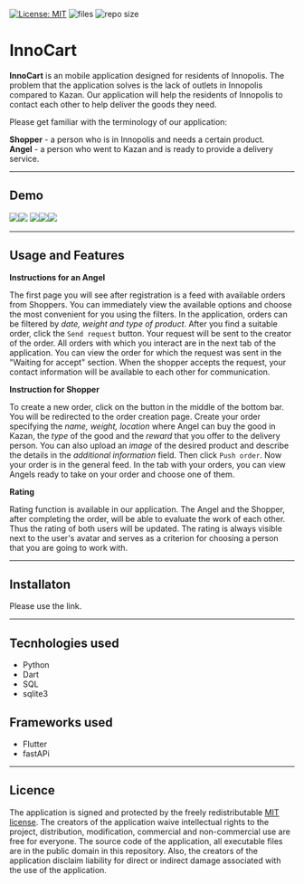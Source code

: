 [![License: MIT](https://img.shields.io/badge/License-MIT-yellow.svg)](https://opensource.org/licenses/MIT) ![files](https://img.shields.io/github/directory-file-count/InnoSwp/BS21-05-InnoCart) ![repo size](https://img.shields.io/github/repo-size/InnoSwp/BS21-05-InnoCart)

# InnoCart 

**InnoCart** is an mobile application designed for residents of Innopolis. The problem that the application solves is the lack of outlets in Innopolis compared to Kazan. Our application will help the residents of Innopolis to contact each other to help deliver the goods they need.

Please get familiar with the terminology of our application:

**Shopper** - a person who is in Innopolis and needs a certain product.    
**Angel** - a person who went to Kazan and is ready to provide a delivery service.    

----

## Demo

![](https://sun9-west.userapi.com/sun9-56/s/v1/ig2/Bc_uu9GsE5fcI6R_njpxwwML5pG1P5j1pfH110LJ4oeDK1_9gAVmAWMY6GlnUT_kp2jPV3FGzdSbEHY22T0X18ZF.jpg?size=350x647&quality=95&type=album)![](https://sun9-north.userapi.com/sun9-88/s/v1/ig2/R-K-9MZBQJno-QxeynoMaBRMzde8iiMnp_P3Eub-SfjeR8X_k5QqjdlTbCB2_NuVa7DNiRYL-gjfxayrS-mLF-4I.jpg?size=350x635&quality=95&type=album) ![](https://sun9-west.userapi.com/sun9-53/s/v1/ig2/3i-O6CB-vH5MqtgZMZI6xWzu0Ws_3PR4gdxBcTQTE6Dp7pHmhEtF573c4J2FCZBpjCpbpylg3-upTwomS6dl3A85.jpg?size=350x635&quality=95&type=album)![](https://sun9-north.userapi.com/sun9-88/s/v1/ig2/pFwAlkkslRflg32RgYLZKr88SHL7Uqp8u8r_oUiNXHg-8Z36C1iL5ys6c2fn72YoR56YmfZILb4KNOsyQWkDAc4z.jpg?size=350x635&quality=95&type=album)![](https://sun9-west.userapi.com/sun9-48/s/v1/ig2/oqq77Ioik83ytVLrnkOgzFwFiyTwIUUqrOAlqavg5s59QzlqFThQhlCPJGuBRJka15JC3rAS1aN4-VLdA3CBvysv.jpg?size=350x629&quality=95&type=album)

----

## Usage and Features

**Instructions for an Angel**

The first page you will see after registration is a feed with available orders from Shoppers. You can immediately view the available options and choose the most convenient for you using the filters. In the application, orders can be filtered by *date, weight and type of product*.
After you find a suitable order, click the `Send request` button. Your request will be sent to the creator of the order. All orders with which you interact are in the next tab of the application. You can view the order for which the request was sent in the "Waiting for accept" section. When the shopper accepts the request, your contact information will be available to each other for communication.

**Instruction for Shopper**

To create a new order, click on the button in the middle of the bottom bar. You will be redirected to the order creation page. Create your order specifying the *name, weight, location* where Angel can buy the good in Kazan, the *type* of the good and the *reward* that you offer to the delivery person. You can also upload an *image* of the desired product and describe the details in the *additional information* field. Then click `Push order`. Now your order is in the general feed. In the tab with your orders, you can view Angels ready to take on your order and choose one of them.

**Rating**

Rating function is available in our application. The Angel and the Shopper, after completing the order, will be able to evaluate the work of each other. Thus the rating of both users will be updated. The rating is always visible next to the user's avatar and serves as a criterion for choosing a person that you are going to work with.
    
----
    
## Installaton

Please use the link.

----

## Tecnhologies used
- Python    
- Dart    
- SQL    
- sqlite3   

## Frameworks used
- Flutter    
- fastAPi   

----

## Licence

The application is signed and protected by the freely redistributable [MIT license](https://github.com/InnoSWP/BS21-05-InnoCart/blob/main/LICENSE). The creators of the application waive intellectual rights to the project, distribution, modification, commercial and non-commercial use are free for everyone. The source code of the application, all executable files are in the public domain in this repository. Also, the creators of the application disclaim liability for direct or indirect damage associated with the use of the application.

